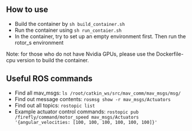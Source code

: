 ## How to use
* Build the container by ```sh build_container.sh```
* Run the container using ```sh run_contaier.sh```
* In the container, try to set up an empty environment first. Then run the rotor_s environment

Note: for those who do not have Nvidia GPUs, please use the Dockerfile-cpu version to build the container.

## Useful ROS commands
* Find all mav_msgs: ```ls /root/catkin_ws/src/mav_comm/mav_msgs/msg/```
* Find out message contents: ```rosmsg show -r mav_msgs/Actuators```
* Find out all topics: ```rostopic list```
* Example actuator control commands: ```rostopic pub /firefly/command/motor_speed mav_msgs/Actuators '{angular_velocities: [100, 100, 100, 100, 100, 100]}'```

